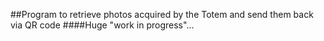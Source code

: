 ##Program to retrieve photos acquired by the Totem and send them back via QR code 
####Huge "work in progress"...
